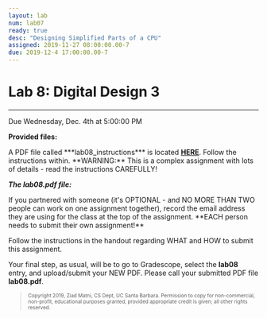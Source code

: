 ```yaml
---
layout: lab
num: lab07
ready: true
desc: "Designing Simplified Parts of a CPU"
assigned: 2019-11-27 08:00:00.00-7
due: 2019-12-4 17:00:00.00-7
---
```

<h1>Lab 8: Digital Design 3</h1>
<hr>
<p>Due Wednesday, Dec. 4th at 5:00:00 PM</p>

**Provided files:**
<p>A PDF file called ***lab08_instructions*** is located <a href="lab08_instructions.pdf"><b>HERE</b></a>. Follow the instructions within. **WARNING:** This is a complex assignment with lots of details - read the instructions CAREFULLY!</p >

***The lab08.pdf file:***
<p>If you partnered with someone (it's OPTIONAL - and NO MORE THAN TWO people can work on one assignment together), record the email address they are using for the class at the top of the assignment. **EACH person needs to submit their own assignment!**</p>

Follow the instructions in the handout regarding WHAT and HOW to submit this assignment.

Your final step, as usual, will be to go to Gradescope, select the <b>lab08</b> entry, and upload/submit your NEW PDF. Please call your submitted PDF file **lab08.pdf**.


<blockquote>
  <p><font size="1">
  Copyright 2019, Ziad Matni, CS Dept, UC Santa Barbara. Permission to copy for non-commercial, non-profit, educational purposes granted, provided appropriate credit is given;  all other rights reserved.
  </font></p>
</blockquote>

